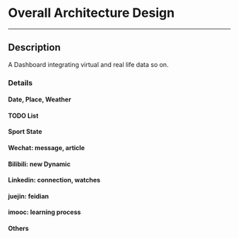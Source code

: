 # Overall Architecture Design

---

## Description

A Dashboard integrating virtual and real life data so on.

### Details

#### Date, Place, Weather

<!--  -->

#### TODO List

<!--  -->

#### Sport State

<!--  -->

#### Wechat: message, article

<!--  -->

#### Bilibili: new Dynamic

<!--  -->

#### Linkedin: connection, watches

<!--  -->

#### juejin: feidian

<!--  -->

#### imooc: learning process

<!--  -->

#### Others

<!-- 描述本软件系统设计时需要遵循的其它约束。 -->
